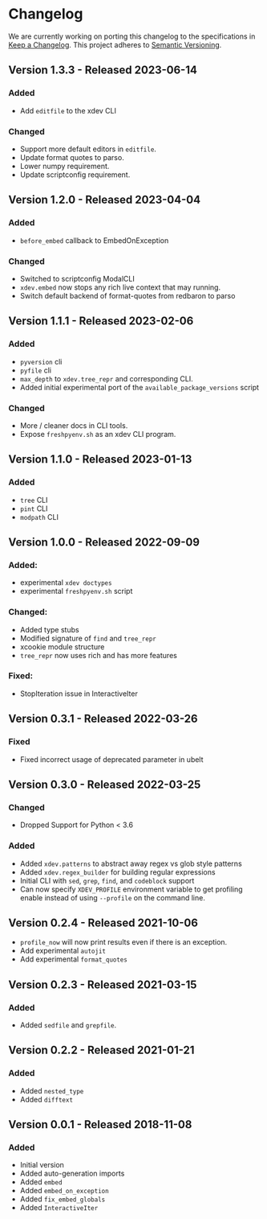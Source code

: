 # Changelog

We are currently working on porting this changelog to the specifications in
[Keep a Changelog](https://keepachangelog.com/en/1.0.0/).
This project adheres to [Semantic Versioning](https://semver.org/spec/v2.0.0.html).


## Version 1.3.3 - Released 2023-06-14 

### Added

* Add `editfile` to the xdev CLI

### Changed

* Support more default editors in `editfile`.
* Update format quotes to parso.
* Lower numpy requirement.
* Update scriptconfig requirement.


## Version 1.2.0 - Released 2023-04-04 

### Added
* `before_embed` callback to EmbedOnException

### Changed
* Switched to scriptconfig ModalCLI
* `xdev.embed` now stops any rich live context that may running.
* Switch default backend of format-quotes from redbaron to parso


## Version 1.1.1 - Released 2023-02-06 

### Added
* `pyversion` cli
* `pyfile` cli
* `max_depth` to `xdev.tree_repr` and corresponding CLI.
* Added initial experimental port of the `available_package_versions` script


### Changed
* More / cleaner docs in CLI tools.
* Expose `freshpyenv.sh` as an xdev CLI program.


## Version 1.1.0 - Released 2023-01-13 

### Added
* `tree` CLI
* `pint` CLI
* `modpath` CLI


## Version 1.0.0 - Released 2022-09-09 

### Added: 
* experimental `xdev doctypes`
* experimental `freshpyenv.sh` script


### Changed:
* Added type stubs
* Modified signature of `find` and `tree_repr`
* xcookie module structure
* `tree_repr` now uses rich and has more features

### Fixed:
* StopIteration issue in InteractiveIter


## Version 0.3.1 - Released 2022-03-26

### Fixed
* Fixed incorrect usage of deprecated parameter in ubelt


## Version 0.3.0 - Released 2022-03-25

### Changed

* Dropped Support for Python < 3.6

### Added

* Added `xdev.patterns` to abstract away regex vs glob style patterns
* Added `xdev.regex_builder` for building regular expressions
* Initial CLI with `sed`, `grep`, `find`, and `codeblock` support
* Can now specify `XDEV_PROFILE` environment variable to get profiling enable instead of using `--profile` on the command line.


## Version 0.2.4 - Released 2021-10-06
* `profile_now`  will now print results even if there is an exception.
* Add experimental `autojit`
* Add experimental `format_quotes`


## Version 0.2.3 - Released 2021-03-15

### Added
* Added `sedfile` and `grepfile`.


## Version 0.2.2 - Released 2021-01-21

### Added
* Added `nested_type`
* Added `difftext`


## Version 0.0.1 - Released 2018-11-08

### Added
* Initial version
* Added auto-generation imports
* Added `embed`
* Added `embed_on_exception`
* Added `fix_embed_globals`
* Added `InteractiveIter`
